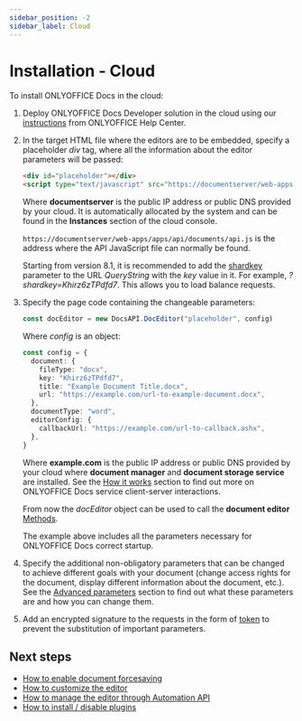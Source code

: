 ```yaml
---
sidebar_position: -2
sidebar_label: Cloud
---
```


# Installation - Cloud

To install ONLYOFFICE Docs in the cloud:

1. Deploy ONLYOFFICE Docs Developer solution in the cloud using our [instructions](https://helpcenter.onlyoffice.com/installation/docs-developer-index.aspx?from=api) from ONLYOFFICE Help Center.

2. In the target HTML file where the editors are to be embedded, specify a placeholder *div* tag, where all the information about the editor parameters will be passed:

   ```html
   <div id="placeholder"></div>
   <script type="text/javascript" src="https://documentserver/web-apps/apps/api/documents/api.js"></script>
   ```

   Where **documentserver** is the public IP address or public DNS provided by your cloud. It is automatically allocated by the system and can be found in the **Instances** section of the cloud console.

   `https://documentserver/web-apps/apps/api/documents/api.js` is the address where the API JavaScript file can normally be found.

   Starting from version 8.1, it is recommended to add the [shardkey](../how-it-works/how-it-works.md#shard-key) parameter to the URL *QueryString* with the *key* value in it. For example, *?shardkey=Khirz6zTPdfd7*. This allows you to load balance requests.

3. Specify the page code containing the changeable parameters:

   ``` ts
   const docEditor = new DocsAPI.DocEditor("placeholder", config)
   ```

   Where *config* is an object:

   ``` ts
   const config = {
     document: {
       fileType: "docx",
       key: "Khirz6zTPdfd7",
       title: "Example Document Title.docx",
       url: "https://example.com/url-to-example-document.docx",
     },
     documentType: "word",
     editorConfig: {
       callbackUrl: "https://example.com/url-to-callback.ashx",
     },
   }
   ```

   Where **example.com** is the public IP address or public DNS provided by your cloud where **document manager** and **document storage service** are installed. See the [How it works](../how-it-works/how-it-works.md) section to find out more on ONLYOFFICE Docs service client-server interactions.

   From now the *docEditor* object can be used to call the **document editor** [Methods](../../usage-api/methods.md).

   The example above includes all the parameters necessary for ONLYOFFICE Docs correct startup.

4. Specify the additional non-obligatory parameters that can be changed to achieve different goals with your document (change access rights for the document, display different information about the document, etc.). See the [Advanced parameters](../../usage-api/advanced-parameters.md) section to find out what these parameters are and how you can change them.

5. Add an encrypted signature to the requests in the form of [token](../../additional-api/signature/signature.md) to prevent the substitution of important parameters. 

## Next steps

- [How to enable document forcesaving](../how-it-works/saving-file.md#force-saving)
- [How to customize the editor](../../usage-api/config/editor/customization/customization-standard-branding.md)
- [How to manage the editor through Automation API](../../usage-api/automation-api.md)
- [How to install / disable plugins](../../usage-api/config/editor/plugins.md)
